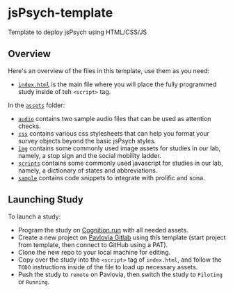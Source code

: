 # jsPsych-template
Template to deploy jsPsych using HTML/CSS/JS

## Overview
Here's an overview of the files in this template, use them as you need:
- [`index.html`](index.html) is the main file where you will place the fully programmed study inside of teh `<script>` tag. 

In the [`assets`](assets/) folder:
- [`audio`](assets/audio/) contains two sample audio files that can be used as attention checks.
- [`css`](assets/css/) contains various css stylesheets that can help you format your survey objects beyond the basic jsPsych styles.
- [`img`](assets/img/) contains some commonly used image assets for studies in our lab, namely, a stop sign and the social mobility ladder.
- [`scripts`](assets/scripts) contains some commonly used javascript for studies in our lab, namely, a dictionary of states and abbreviations.
- [`sample`](sample/) contains code snippets to integrate with prolific and sona.

## Launching Study
To launch a study:
- Program the study on [Cognition.run](https://cognition.run) with all needed assets.
- Create a new project on [Pavlovia Gitlab](https://gitlab.pavlovia.org) using this template (start project from template, then connect to GitHub using a PAT). 
- Clone the new repo to your local machine for editing.
- Copy over the study into the `<script>` tag of `index.html`, and follow the `TODO` instructions inside of the file to load up necessary assets. 
- Push the study to `remote` on Pavlovia, then switch the study to `Piloting` or `Running`. 
